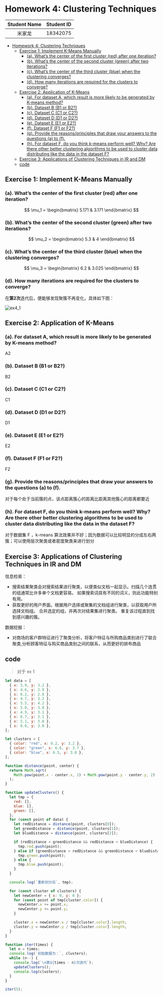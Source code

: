 # Homework 4: Clustering Techniques

| Student Name | Student ID |
| :----------: | :--------: |
|    米家龙    |  18342075  |

- [Homework 4: Clustering Techniques](#homework-4-clustering-techniques)
  - [Exercise 1: Implement K-Means Manually](#exercise-1-implement-k-means-manually)
    - [(a). What’s the center of the first cluster (red) after one iteration?](#a-whats-the-center-of-the-first-cluster-red-after-one-iteration)
    - [(b). What’s the center of the second cluster (green) after two iterations?](#b-whats-the-center-of-the-second-cluster-green-after-two-iterations)
    - [(c). What’s the center of the third cluster (blue) when the clustering converges?](#c-whats-the-center-of-the-third-cluster-blue-when-the-clustering-converges)
    - [(d). How many iterations are required for the clusters to converge?](#d-how-many-iterations-are-required-for-the-clusters-to-converge)
  - [Exercise 2: Application of K-Means](#exercise-2-application-of-k-means)
    - [(a). For dataset A, which result is more likely to be generated by K-means method?](#a-for-dataset-a-which-result-is-more-likely-to-be-generated-by-k-means-method)
    - [(b). Dataset B (B1 or B2?)](#b-dataset-b-b1-or-b2)
    - [(c). Dataset C (C1 or C2?)](#c-dataset-c-c1-or-c2)
    - [(d). Dataset D (D1 or D2?)](#d-dataset-d-d1-or-d2)
    - [(e). Dataset E (E1 or E2?)](#e-dataset-e-e1-or-e2)
    - [(f). Dataset F (F1 or F2?)](#f-dataset-f-f1-or-f2)
    - [(g). Provide the reasons/principles that draw your answers to the questions (a) to (f).](#g-provide-the-reasonsprinciples-that-draw-your-answers-to-the-questions-a-to-f)
    - [(h). For dataset F, do you think k-means perform well? Why? Are there other better clustering algorithms to be used to cluster data distributing like the data in the dataset F?](#h-for-dataset-f-do-you-think-k-means-perform-well-why-are-there-other-better-clustering-algorithms-to-be-used-to-cluster-data-distributing-like-the-data-in-the-dataset-f)
  - [Exercise 3: Applications of Clustering Techniques in IR and DM](#exercise-3-applications-of-clustering-techniques-in-ir-and-dm)
  - [code](#code)

## Exercise 1: Implement K-Means Manually

### (a). What’s the center of the first cluster (red) after one iteration?

$$
\mu_1 = \begin{bmatrix}
  5.171 & 3.171
\end{bmatrix}
$$

### (b). What’s the center of the second cluster (green) after two iterations?

$$
\mu_2 = \begin{bmatrix}
  5.3 & 4
\end{bmatrix}
$$

### (c). What’s the center of the third cluster (blue) when the clustering converges?

$$
\mu_3 = \begin{bmatrix}
  6.2 & 3.025
\end{bmatrix}
$$

### (d). How many iterations are required for the clusters to converge?

在**第2次**迭代后，便能够发现聚簇不再变化，具体如下图：

![ex4_1](./ex4_1.png)

## Exercise 2: Application of K-Means

### (a). For dataset A, which result is more likely to be generated by K-means method?

A2

### (b). Dataset B (B1 or B2?)

B2

### (c). Dataset C (C1 or C2?)

C1

### (d). Dataset D (D1 or D2?)

D1

### (e). Dataset E (E1 or E2?)

E2

### (f). Dataset F (F1 or F2?)

F2

### (g). Provide the reasons/principles that draw your answers to the questions (a) to (f). 

对于每个处于当前簇的点，该点距离簇心的距离比距离其他簇心的距离都要近

### (h). For dataset F, do you think k-means perform well? Why? Are there other better clustering algorithms to be used to cluster data distributing like the data in the dataset F?

对于数据集 F ，k-means 算法效果并不好；因为数据可以比较明显的分成左右两簇；可以使用层次聚类或者密度聚类来进行划分

## Exercise 3: Applications of Clustering Techniques in IR and DM

信息检索：
- 搜索结果聚类会对搜索结果进行聚类，以便类似文档一起显示。扫描几个连贯的组通常比许多单个文档更容易。 如果搜索词具有不同的词义，则此功能特别有用。
- 获取更好的用户界面。根据用户选择或聚集的文档组进行聚类，以获取用户所选择文档组。 合并选定的组，并再次对结果集进行聚类。 重复该过程直到找到感兴趣的簇。

数据挖掘：
- 对商场的客户群特征进行了聚类分析，将客户特征与所购商品类别进行了联合聚类,分析顾客特征与购买商品类别之间的联系，从而更好的排布商品

## code 

> 对于 ex 1

```js
let data = [
  { x: 5.9, y: 3.2 },
  { x: 4.6, y: 2.9 },
  { x: 6.2, y: 2.8 },
  { x: 4.7, y: 3.2 },
  { x: 5.5, y: 4.2 },
  { x: 5.0, y: 3.0 },
  { x: 4.9, y: 3.1 },
  { x: 6.7, y: 3.1 },
  { x: 5.1, y: 3.8 },
  { x: 6.0, y: 3.0 },
];

let clusters = [
  { color: "red", x: 6.2, y: 3.2 },
  { color: "green", x: 6.6, y: 3.7 },
  { color: "blue", x: 6.5, y: 3.0 },
];

function distance(point, center) {
  return Math.sqrt(
    Math.pow(point.x - center.x, 2) + Math.pow(point.y - center.y, 2)
  );
}

function updateClusters() {
  let tmp = {
    red: [],
    blue: [],
    green: [],
  };
  for (const point of data) {
    let redDistance = distance(point, clusters[0]);
    let greenDistance = distance(point, clusters[1]);
    let blueDistance = distance(point, clusters[2]);

    if (redDistance < greenDistance && redDistance < blueDistance) {
      tmp.red.push(point);
    } else if (greenDistance < redDistance && greenDistance < blueDistance) {
      tmp.green.push(point);
    } else {
      tmp.blue.push(point);
    }
  }

  console.log(`重新划分后`, tmp);

  for (const cluster of clusters) {
    let newCenter = { x: 0, y: 0 };
    for (const point of tmp[cluster.color]) {
      newCenter.x += point.x;
      newCenter.y += point.y;
    }

    cluster.x = newCenter.x / tmp[cluster.color].length;
    cluster.y = newCenter.y / tmp[cluster.color].length;
  }
}

function iter(times) {
  let n = times;
  console.log(`初始数据为：`, clusters);
  while (n--) {
    console.log(`\n第${times - n}次迭代`);
    updateClusters();
    console.log(clusters);
  }
}

iter(5);
```